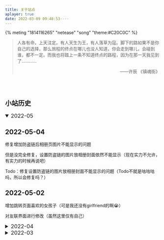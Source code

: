 ```yaml
---
title: 关于站点
aplayer: true
date: 2022-03-09 09:48:53····
---
```


{% meting "1814116265" "netease" "song" "theme:#C20C0C" %}



> 人各有命，上天注定。有人天生为王，有人落草为寇。脚下的路如果不是你自己的选择，那么旅程的终点在哪儿也没人知道，你会走到哪儿，会碰到谁，都不一定。而我也将踏上一条不知道终点的路程，因为在那一天我见到了…………
>
> <p align="right">——许辰 《镇魂街》 </p>



<br>

<br>

## 小站历史

<details open>
    <summary style="font-size:125%">2022-05 </summary>
    <h2>2022-05-04</h2>
    <p>修复增加防盗链后相册页图片不能显示的问题</p>
    <p>但是没完全修复，设置防盗链的图片放相册封面依然不能显示（<span class="heimu">现在实力不允许，有实力的时候再说吧</span>）</p>
    Todo：修复设置防盗链的图片放相册封面不能显示的问题（<span class="heimu">Todo不就是咕咕咕吗，所以会修复吗？</span>）
<br>
  <h2>2022-05-02    </h2>
  <p>增加跳转页面喜欢的女孩子（可是我还没有girlfriend的啊😭）</p>
 <p> 对友联界面进行修改（<span class="heimu">虽然这里仅有自己</span>）</p></details>





<details >
    <summary style="font-size:125%">2022-04</summary>
    <h2>2022-04-12</h2>
      <p>使用腾讯云搭建自己的图床（能自己管理图床方便多了）</p>
 <p> 有了自己的图床再也不用担心使用其他免费图床图片会不会被删了（<span class="heimu">虽然除了自己也没人看</span>）</p>
<br>
  <h2>2022-04-09 </h2>
    <p>增加友链link(友联界面不在提示404)<span class="heimu">虽然不在404，但是友联只有自己。</span></p>
<p> 增加相册集（还没想好要添加什么，暂时放了几张壁纸，以后可能会放点东西吧）</p>
<p>配置RSS（<span class="heimu">但是谁会订阅呢</span>）</p></details>




<details>
    <summary style="font-size:125%">2022-03 </summary>
    <h2>2022-03-29</h2>
       <p><b  style="font-size:125%">添加评论区</b></p>
   <p>
      <b>原因:</b>博客不能没有评论区吧  
    </p>
<p>
    <b>论区服务系统：</b>评腾讯云
    </p>
    <p>
        <b>选择waline作为评论系统原因：</b>部署方便，简单、整洁
    </p>
<br>
  <h2>2022-03-09 </h2>
 <p><b>建站</b>  </p>
   <p><b>名称：</b>圥忈的小站</p>
   <p><b>域名：</b><a href="https://weaving-dreams.github.io">https://weaving-dreams.github.io</a></p>
   <p><b>主题：</b><a href= "yun"> https://yun.yunyoujun.cn/</a></p>
   <p><b>建站原因：</b>一时兴起，赶上疫情没有开学，三分钟热度，（<del>还有就是自己遇到的问题把解决方式放在自己博客上，下次直接翻自己博客就好了不用再去百度了</del>）故作尝试建立此站点</p>
   <p><b>选择用GitHub建站原因：</b>免费，免费，还是免费（<del>重要的话说三遍</deldel>）</p>
 </details>


